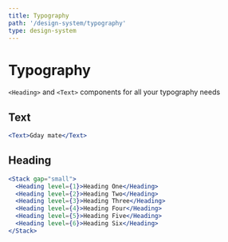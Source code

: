 ```yaml
---
title: Typography
path: '/design-system/typography'
type: design-system
---
```


# Typography

`<Heading>` and `<Text>` components for all your typography needs

## Text

```jsx
<Text>Gday mate</Text>
```

## Heading

```jsx
<Stack gap="small">
  <Heading level={1}>Heading One</Heading>
  <Heading level={2}>Heading Two</Heading>
  <Heading level={3}>Heading Three</Heading>
  <Heading level={4}>Heading Four</Heading>
  <Heading level={5}>Heading Five</Heading>
  <Heading level={6}>Heading Six</Heading>
</Stack>
```
